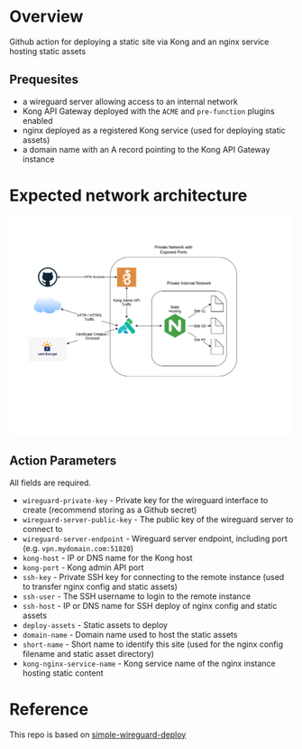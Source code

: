 # Overview

Github action for deploying a static site via Kong and an nginx service hosting static assets

## Prequesites

* a wireguard server allowing access to an internal network
* Kong API Gateway deployed with the `ACME` and `pre-function` plugins enabled
* nginx deployed as a registered Kong service (used for deploying static assets)
* a domain name with an A record pointing to the Kong API Gateway instance

# Expected network architecture

![Network toplogy](./img/DeployArchitecture.png)

## Action Parameters

All fields are required.

* `wireguard-private-key` - Private key for the wireguard interface to create (recommend storing as a Github secret)
* `wireguard-server-public-key` - The public key of the wireguard server to connect to
* `wireguard-server-endpoint` - Wireguard server endpoint, including port (e.g. `vpn.mydomain.com:51820`)
* `kong-host` - IP or DNS name for the Kong host
* `kong-port` - Kong admin API port
* `ssh-key` - Private SSH key for connecting to the remote instance (used to transfer nginx config and static assets)
* `ssh-user` - The SSH username to login to the remote instance
* `ssh-host` - IP or DNS name for SSH deploy of nginx config and static assets
* `deploy-assets` - Static assets to deploy
* `domain-name` - Domain name used to host the static assets
* `short-name` - Short name to identify this site (used for the nginx config filename and static asset directory)
* `kong-nginx-service-name` - Kong service name of the nginx instance hosting static content


# Reference
This repo is based on [simple-wireguard-deploy](https://github.com/ackersonde/simple-wireguard-deploy)
